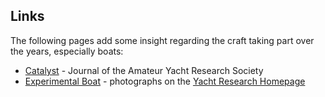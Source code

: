 ## Links

The following pages add some insight regarding the craft taking part over the years, especially boats:

- [Catalyst](https://www.ayrs.org/catalyst/) - Journal of the Amateur Yacht Research Society
- [Experimental Boat](http://fionamsinclair.co.uk/yachts/photos/index.htm) - photographs on the [Yacht Research Homepage](http://fionamsinclair.co.uk/yachts/index.htm)

